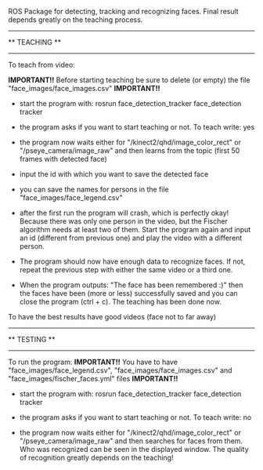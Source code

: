 ROS Package for detecting, tracking and recognizing faces.
Final result depends greatly on the teaching process.

**************
** TEACHING **
**************

To teach from video:

**IMPORTANT!!**
Before starting teaching be sure to delete (or empty) the file "face_images/face_images.csv"
**IMPORTANT!!**

- start the program with:
        rosrun face_detection_tracker face_detection tracker

- the program asks if you want to start teaching or not. To teach write:
        yes

- the program now waits either for "/kinect2/qhd/image_color_rect" or "/pseye_camera/image_raw"
  and then learns from the topic (first 50 frames with detected face)

- input the id with which you want to save the detected face

- you can save the names for persons in the file "face_images/face_legend.csv"

- after the first run the program will crash, which is perfectly okay! Because there was only one person in the video,
  but the Fischer algorithm needs at least two of them. Start the program again and input an id (different from previous one)
  and play the video with a different person.

- The program should now have enough data to recognize faces.
  If not, repeat the previous step with either the same video or a third one.

- When the program outputs: "The face has been remembered :)" then the faces have been (more or less) successfully saved
  and you can close the program (ctrl + c). The teaching has been done now.


To have the best results have good videos (face not to far away)

*************
** TESTING **
*************

To run the program:
**IMPORTANT!!**
You have to have "face_images/face_legend.csv", "face_images/face_images.csv" and "face_images/fischer_faces.yml" files
**IMPORTANT!!**

- start the program with:
        rosrun face_detection_tracker face_detection tracker

- the program asks if you want to start teaching or not. To teach write:
        no

- the program now waits either for "/kinect2/qhd/image_color_rect" or "/pseye_camera/image_raw"
  and then searches for faces from them. Who was recognized can be seen in the displayed window.
  The quality of recognition greatly depends on the teaching!
